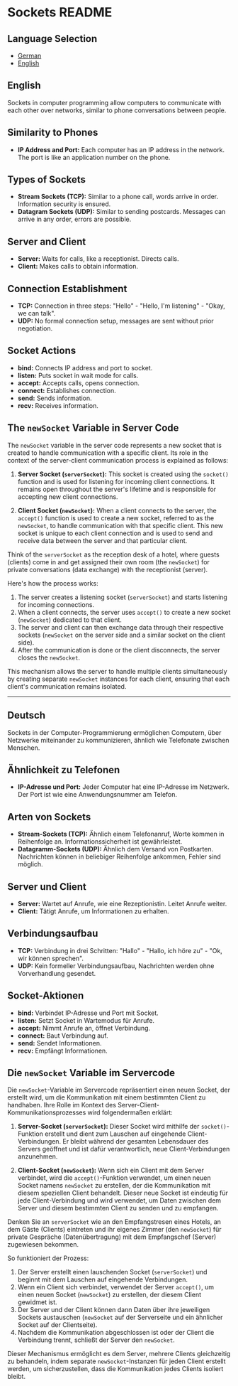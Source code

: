 # Sockets README

## Language Selection

- [German](#deutsch)
- [English](#english)

## English

Sockets in computer programming allow computers to communicate with each other over networks, similar to phone conversations between people.

## Similarity to Phones

- **IP Address and Port:** Each computer has an IP address in the network. The port is like an application number on the phone.

## Types of Sockets

- **Stream Sockets (TCP):** Similar to a phone call, words arrive in order. Information security is ensured.
- **Datagram Sockets (UDP):** Similar to sending postcards. Messages can arrive in any order, errors are possible.

## Server and Client

- **Server:** Waits for calls, like a receptionist. Directs calls.
- **Client:** Makes calls to obtain information.

## Connection Establishment

- **TCP:** Connection in three steps: "Hello" - "Hello, I'm listening" - "Okay, we can talk".
- **UDP:** No formal connection setup, messages are sent without prior negotiation.

## Socket Actions

- **bind:** Connects IP address and port to socket.
- **listen:** Puts socket in wait mode for calls.
- **accept:** Accepts calls, opens connection.
- **connect:** Establishes connection.
- **send:** Sends information.
- **recv:** Receives information.

## The `newSocket` Variable in Server Code

The `newSocket` variable in the server code represents a new socket that is created to handle communication with a specific client. Its role in the context of the server-client communication process is explained as follows:

1. **Server Socket (`serverSocket`):** This socket is created using the `socket()` function and is used for listening for incoming client connections. It remains open throughout the server's lifetime and is responsible for accepting new client connections.

2. **Client Socket (`newSocket`):** When a client connects to the server, the `accept()` function is used to create a new socket, referred to as the `newSocket`, to handle communication with that specific client. This new socket is unique to each client connection and is used to send and receive data between the server and that particular client.

Think of the `serverSocket` as the reception desk of a hotel, where guests (clients) come in and get assigned their own room (the `newSocket`) for private conversations (data exchange) with the receptionist (server).

Here's how the process works:

1. The server creates a listening socket (`serverSocket`) and starts listening for incoming connections.
2. When a client connects, the server uses `accept()` to create a new socket (`newSocket`) dedicated to that client.
3. The server and client can then exchange data through their respective sockets (`newSocket` on the server side and a similar socket on the client side).
4. After the communication is done or the client disconnects, the server closes the `newSocket`.

This mechanism allows the server to handle multiple clients simultaneously by creating separate `newSocket` instances for each client, ensuring that each client's communication remains isolated.

---

## Deutsch

Sockets in der Computer-Programmierung ermöglichen Computern, über Netzwerke miteinander zu kommunizieren, ähnlich wie Telefonate zwischen Menschen.

## Ähnlichkeit zu Telefonen

- **IP-Adresse und Port:** Jeder Computer hat eine IP-Adresse im Netzwerk. Der Port ist wie eine Anwendungsnummer am Telefon.

## Arten von Sockets

- **Stream-Sockets (TCP):** Ähnlich einem Telefonanruf, Worte kommen in Reihenfolge an. Informationssicherheit ist gewährleistet.
- **Datagramm-Sockets (UDP):** Ähnlich dem Versand von Postkarten. Nachrichten können in beliebiger Reihenfolge ankommen, Fehler sind möglich.

## Server und Client

- **Server:** Wartet auf Anrufe, wie eine Rezeptionistin. Leitet Anrufe weiter.
- **Client:** Tätigt Anrufe, um Informationen zu erhalten.

## Verbindungsaufbau

- **TCP:** Verbindung in drei Schritten: "Hallo" - "Hallo, ich höre zu" - "Ok, wir können sprechen".
- **UDP:** Kein formeller Verbindungsaufbau, Nachrichten werden ohne Vorverhandlung gesendet.

## Socket-Aktionen

- **bind:** Verbindet IP-Adresse und Port mit Socket.
- **listen:** Setzt Socket in Wartemodus für Anrufe.
- **accept:** Nimmt Anrufe an, öffnet Verbindung.
- **connect:** Baut Verbindung auf.
- **send:** Sendet Informationen.
- **recv:** Empfängt Informationen.

## Die `newSocket` Variable im Servercode

Die `newSocket`-Variable im Servercode repräsentiert einen neuen Socket, der erstellt wird, um die Kommunikation mit einem bestimmten Client zu handhaben. Ihre Rolle im Kontext des Server-Client-Kommunikationsprozesses wird folgendermaßen erklärt:

1. **Server-Socket (`serverSocket`):** Dieser Socket wird mithilfe der `socket()`-Funktion erstellt und dient zum Lauschen auf eingehende Client-Verbindungen. Er bleibt während der gesamten Lebensdauer des Servers geöffnet und ist dafür verantwortlich, neue Client-Verbindungen anzunehmen.

2. **Client-Socket (`newSocket`):** Wenn sich ein Client mit dem Server verbindet, wird die `accept()`-Funktion verwendet, um einen neuen Socket namens `newSocket` zu erstellen, der die Kommunikation mit diesem speziellen Client behandelt. Dieser neue Socket ist eindeutig für jede Client-Verbindung und wird verwendet, um Daten zwischen dem Server und diesem bestimmten Client zu senden und zu empfangen.

Denken Sie an `serverSocket` wie an den Empfangstresen eines Hotels, an dem Gäste (Clients) eintreten und ihr eigenes Zimmer (den `newSocket`) für private Gespräche (Datenübertragung) mit dem Empfangschef (Server) zugewiesen bekommen.

So funktioniert der Prozess:

1. Der Server erstellt einen lauschenden Socket (`serverSocket`) und beginnt mit dem Lauschen auf eingehende Verbindungen.
2. Wenn ein Client sich verbindet, verwendet der Server `accept()`, um einen neuen Socket (`newSocket`) zu erstellen, der diesem Client gewidmet ist.
3. Der Server und der Client können dann Daten über ihre jeweiligen Sockets austauschen (`newSocket` auf der Serverseite und ein ähnlicher Socket auf der Clientseite).
4. Nachdem die Kommunikation abgeschlossen ist oder der Client die Verbindung trennt, schließt der Server den `newSocket`.

Dieser Mechanismus ermöglicht es dem Server, mehrere Clients gleichzeitig zu behandeln, indem separate `newSocket`-Instanzen für jeden Client erstellt werden, um sicherzustellen, dass die Kommunikation jedes Clients isoliert bleibt.
